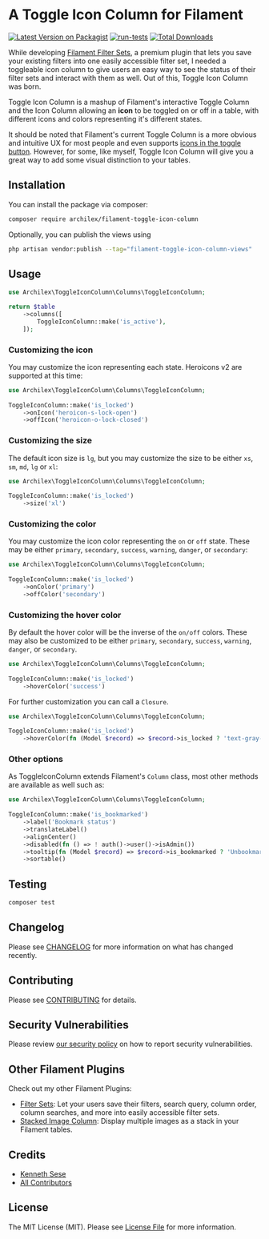 # A Toggle Icon Column for Filament

[![Latest Version on Packagist](https://img.shields.io/packagist/v/archilex/filament-toggle-icon-column.svg?style=flat-square)](https://packagist.org/packages/archilex/filament-toggle-icon-column)
[![run-tests](https://github.com/archilex/filament-toggle-icon-column/actions/workflows/run-tests.yml/badge.svg)](https://github.com/archilex/filament-toggle-icon-column/actions/workflows/run-tests.yml)
[![Total Downloads](https://img.shields.io/packagist/dt/archilex/filament-toggle-icon-column.svg?style=flat-square)](https://packagist.org/packages/archilex/filament-toggle-icon-column)

While developing [Filament Filter Sets](https://filamentphp.com/plugins/filter-sets), a premium plugin that lets you save your existing filters into one easily accessible filter set, I needed a toggleable icon column to give users an easy way to see the status of their filter sets and interact with them as well. Out of this, Toggle Icon Column was born. 

Toggle Icon Column is a mashup of Filament's interactive Toggle Column and the Icon Column allowing an **icon** to be toggled on or off in a table, with different icons and colors representing it's different states. 

It should be noted that Filament's current Toggle Column is a more obvious and intuitive UX for most people and even supports [icons in the toggle button](https://filamentphp.com/docs/2.x/forms/fields#toggle). However, for some, like myself, Toggle Icon Column will give you a great way to add some visual distinction to your tables.

## Installation

You can install the package via composer:

```bash
composer require archilex/filament-toggle-icon-column
```

Optionally, you can publish the views using

```bash
php artisan vendor:publish --tag="filament-toggle-icon-column-views"
```

## Usage

```php
use Archilex\ToggleIconColumn\Columns\ToggleIconColumn;

return $table
    ->columns([
        ToggleIconColumn::make('is_active'),
    ]);
```

### Customizing the icon

You may customize the icon representing each state. Heroicons v2 are supported at this time:

```php
use Archilex\ToggleIconColumn\Columns\ToggleIconColumn;
 
ToggleIconColumn::make('is_locked')
    ->onIcon('heroicon-s-lock-open')
    ->offIcon('heroicon-o-lock-closed')
```

### Customizing the size

The default icon size is `lg`, but you may customize the size to be either `xs`, `sm`, `md`, `lg` or `xl`:

```php
use Archilex\ToggleIconColumn\Columns\ToggleIconColumn;
 
ToggleIconColumn::make('is_locked')
    ->size('xl')
```

### Customizing the color

You may customize the icon color representing the `on` or `off` state. These may be either `primary`, `secondary`, `success`, `warning`, `danger`, or `secondary`:

```php
use Archilex\ToggleIconColumn\Columns\ToggleIconColumn;
 
ToggleIconColumn::make('is_locked')
    ->onColor('primary')
    ->offColor('secondary')
```

### Customizing the hover color

By default the hover color will be the inverse of the `on/off` colors. These may also be customized to be either `primary`, `secondary`, `success`, `warning`, `danger`, or `secondary`. 

```php
use Archilex\ToggleIconColumn\Columns\ToggleIconColumn;
 
ToggleIconColumn::make('is_locked')
    ->hoverColor('success')
```

For further customization you can call a `Closure`.

```php
use Archilex\ToggleIconColumn\Columns\ToggleIconColumn;
 
ToggleIconColumn::make('is_locked')
    ->hoverColor(fn (Model $record) => $record->is_locked ? 'text-gray-300' : 'text-success-500'),
```

### Other options
As ToggleIconColumn extends Filament's `Column` class, most other methods are available as well such as:

```php
use Archilex\ToggleIconColumn\Columns\ToggleIconColumn;
 
ToggleIconColumn::make('is_bookmarked')
    ->label('Bookmark status')
    ->translateLabel()
    ->alignCenter()
    ->disabled(fn () => ! auth()->user()->isAdmin())
    ->tooltip(fn (Model $record) => $record->is_bookmarked ? 'Unbookmark' : 'Bookmark')
    ->sortable()
```

## Testing

```bash
composer test
```

## Changelog

Please see [CHANGELOG](CHANGELOG.md) for more information on what has changed recently.

## Contributing

Please see [CONTRIBUTING](.github/CONTRIBUTING.md) for details.

## Security Vulnerabilities

Please review [our security policy](../../security/policy) on how to report security vulnerabilities.

## Other Filament Plugins

Check out my other Filament Plugins:

- [Filter Sets](https://filamentphp.com/plugins/filter-sets): Let your users save their filters, search query, column order, column searches, and more into easily accessible filter sets.
- [Stacked Image Column](https://filamentphp.com/plugins/stacked-image-column): Display multiple images as a stack in your Filament tables.

## Credits

- [Kenneth Sese](https://github.com/archilex)
- [All Contributors](../../contributors)

## License

The MIT License (MIT). Please see [License File](LICENSE.md) for more information.
